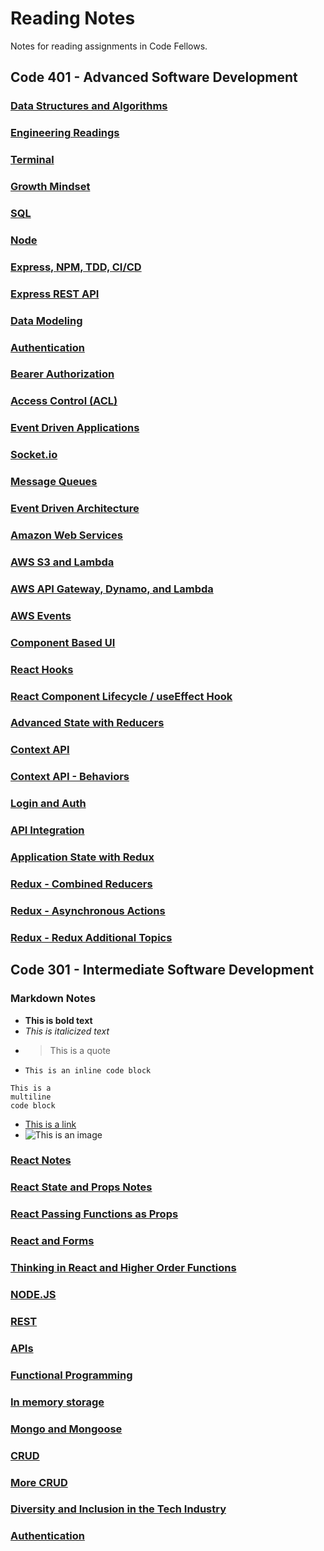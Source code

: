 # Reading Notes

Notes for reading assignments in Code Fellows.

## Code 401 - Advanced Software Development

### [Data Structures and Algorithms](data-structures-and-algorithms.md)

### [Engineering Readings](engineering-readings.md)

### [Terminal](terminal.md)

### [Growth Mindset](growth-mindset.md)

### [SQL](sql.md)

### [Node](node.md)

### [Express, NPM, TDD, CI/CD](express-npm-tdd-ci-cd.md)

### [Express REST API](express-rest-api.md)

### [Data Modeling](data-modeling.md)

### [Authentication](authentication2.md)

### [Bearer Authorization](bearer-authorization.md)

### [Access Control (ACL)](access-control.md)

### [Event Driven Applications](event-driven-applications.md)

### [Socket.io](socket-io.md)

### [Message Queues](message-queues.md)

### [Event Driven Architecture](event-driven-architecture.md)

### [Amazon Web Services](amazon-web-services.md)

### [AWS S3 and Lambda](aws-s3-lambda.md)

### [AWS API Gateway, Dynamo, and Lambda](aws-api-gateway-dynamo-lambda.md)

### [AWS Events](aws-events.md)

### [Component Based UI](component-based-ui.md)

### [React Hooks](react-hooks.md)

### [React Component Lifecycle / useEffect Hook](component-lifecycle-hook.md)

### [Advanced State with Reducers](advanced-state-with-reducers.md)

### [Context API](context-api.md)

### [Context API - Behaviors](context-api-behaviors.md)

### [Login and Auth](login-and-auth.md)

### [API Integration](api-integration.md)

### [Application State with Redux](application-state-with-redux.md)

### [Redux - Combined Reducers](redux-combined-reducers.md)

### [Redux - Asynchronous Actions](redux-asynchronous-actions.md)

### [Redux - Redux Additional Topics](redux-additional-topics.md)

## Code 301 - Intermediate Software Development

### Markdown Notes

- **This is bold text**
- *This is italicized text*
- > This is a quote
- `This is an inline code block`

```Text
This is a
multiline
code block
```

- [This is a link](https://github.com/brandenge)
- ![This is an image]()

### [React Notes](react.md)

### [React State and Props Notes](react-state-and-props.md)

### [React Passing Functions as Props](react-passing-functions-as-props.md)

### [React and Forms](react-and-forms.md)

### [Thinking in React and Higher Order Functions](https://github.com/brandenge/reading-notes/blob/main/thinking-in-react-and-higher-order-functions.md)

### [NODE.JS](nodejs.md)

### [REST](rest.md)

### [APIs](api.md)

### [Functional Programming](functional-programming.md)

### [In memory storage](memory-storage.md)

### [Mongo and Mongoose](mongo.md)

### [CRUD](crud.md)

### [More CRUD](more-crud.md)

### [Diversity and Inclusion in the Tech Industry](diversity.md)

### [Authentication](authentication.md)
